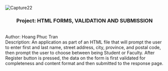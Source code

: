 
![Capture22](https://github.com/Hoang-Phuc-Tran/Validation-Form/assets/120700092/b468114f-b0f9-48a9-a006-eef198eff18f)

<h3 align="center">Project:	  HTML FORMS, VALIDATION AND SUBMISSION</h3>
<br/>
Author:	    Hoang Phuc Tran
<br/>
Description: An application as part of an HTML file that will prompt the user to enter first and last name, 
street address, city, province, and postal code, then prompt the user to choose between being Student or 
Faculty. After Register button is pressed, the data on the form is first validated for completeness and 
content format and then submitted to the response page.

